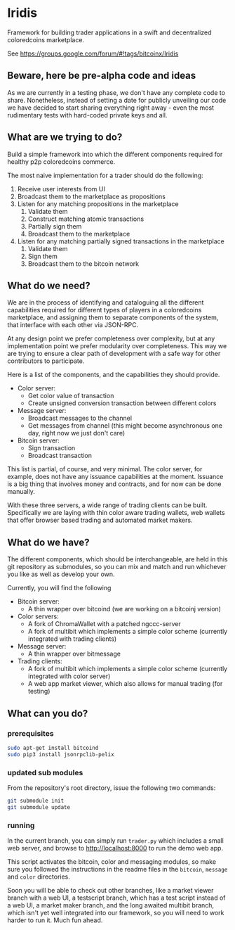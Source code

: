 Iridis
======

Framework for building trader applications in a swift and decentralized
coloredcoins marketplace.

See https://groups.google.com/forum/#!tags/bitcoinx/Iridis

## Beware, here be pre-alpha code and ideas ##

As we are currently in a testing phase, we don't have any complete code to
share. Nonetheless, instead of setting a date for publicly unveiling our code
we have decided to start sharing everything right away - even the most
rudimentary tests with hard-coded private keys and all.

## What are we trying to do? ##

Build a simple framework into which the different components required for
healthy p2p coloredcoins commerce.

The most naive implementation for a trader should do the following:

1. Receive user interests from UI
1. Broadcast them to the marketplace as propositions
1. Listen for any matching propositions in the marketplace
    1. Validate them
    1. Construct matching atomic transactions
    1. Partially sign them
    1. Broadcast them to the marketplace
1. Listen for any matching partially signed transactions in the marketplace
    1. Validate them
    1. Sign them
    1. Broadcast them to the bitcoin network

## What do we need? ##

We are in the process of identifying and cataloguing all the different
capabilities required for different types of players in a coloredcoins
marketplace, and assigning them to separate components of the system, that
interface with each other via JSON-RPC.

At any design point we prefer completeness over complexity, but at any
implementation point we prefer modularity over completeness. This way we are
trying to ensure a clear path of development with a safe way for other
contributors to participate.

Here is a list of the components, and the capabilities they should provide.

- Color server:
    - Get color value of transaction
    - Create unsigned conversion transaction between different colors
- Message server:
    - Broadcast messages to the channel
    - Get messages from channel (this might become asynchronous one day, right
      now we just don't care)
- Bitcoin server:
    - Sign transaction
    - Broadcast transaction

This list is partial, of course, and very minimal. The color server, for
example, does not have any issuance capabilities at the moment. Issuance is a
big thing that involves money and contracts, and for now can be done manually.

With these three servers, a wide range of trading clients can be built.
Specifically we are laying with thin color aware trading wallets, web wallets
that offer browser based trading and automated market makers.

## What do we have? ##

The different components, which should be interchangeable, are held in this git
repository as submodules, so you can mix and match and run whichever you like
as well as develop your own.

Currently, you will find the following
- Bitcoin server:
    - A thin wrapper over bitcoind (we are working on a bitcoinj version)
- Color servers:
    - A fork of ChromaWallet with a patched ngccc-server
    - A fork of multibit which implements a simple color scheme (currently
      integrated with trading clients)
- Message server:
    - A thin wrapper over bitmessage
- Trading clients:
    - A fork of multibit which implements a simple color scheme (currently
      integrated with color server)
    - A web app market viewer, which also allows for manual trading (for
      testing)

## What can you do? ##

### prerequisites ###

```sh
sudo apt-get install bitcoind
sudo pip3 install jsonrpclib-pelix
```

### updated sub modules

From the repository's root directory, issue the following two commands:

```sh
git submodule init
git submodule update
```
### running

In the current branch, you can simply run `trader.py` which includes a small
web server, and browse to [http://localhost:8000](http://localhost:8000) to run
the demo web app.

This script activates the bitcoin, color and messaging modules, so make sure
you followed the instructions in the readme files in the `bitcoin`, `message`
and `color` directories.

Soon you will be able to check out other branches, like a market viewer branch
with a web UI, a testscript branch, which has a test script instead of a web
UI, a market maker branch, and the long awaited multibit branch, which isn't
yet well integrated into our framework, so you will need to work harder to run
it. Much fun ahead.
